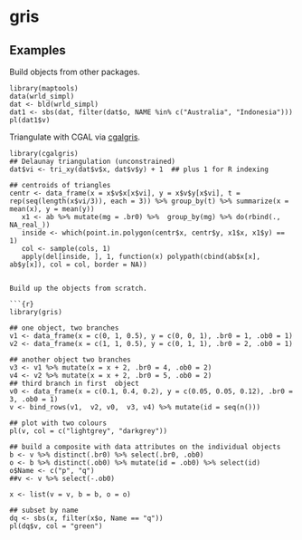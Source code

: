 # gris


## Examples

Build objects from other packages. 

```{r}
library(maptools)
data(wrld_simpl)
dat <- bld(wrld_simpl)
dat1 <- sbs(dat, filter(dat$o, NAME %in% c("Australia", "Indonesia")))
pl(dat1$v)
```

Triangulate with CGAL via [cgalgris](https://github.com/mdsumner/cgalgris). 

```{r}
library(cgalgris)
## Delaunay triangulation (unconstrained)
dat$vi <- tri_xy(dat$v$x, dat$v$y) + 1  ## plus 1 for R indexing

## centroids of triangles
centr <- data_frame(x = x$v$x[x$vi], y = x$v$y[x$vi], t = rep(seq(length(x$vi/3)), each = 3)) %>% group_by(t) %>% summarize(x = mean(x), y = mean(y))
   x1 <- ab %>% mutate(mg = .br0) %>%  group_by(mg) %>% do(rbind(., NA_real_))
   inside <- which(point.in.polygon(centr$x, centr$y, x1$x, x1$y) == 1)
   col <- sample(cols, 1)
   apply(del[inside, ], 1, function(x) polypath(cbind(ab$x[x], ab$y[x]), col = col, border = NA))


Build up the objects from scratch. 

```{r}
library(gris)

## one object, two branches
v1 <- data_frame(x = c(0, 1, 0.5), y = c(0, 0, 1), .br0 = 1, .ob0 = 1)
v2 <- data_frame(x = c(1, 1, 0.5), y = c(0, 1, 1), .br0 = 2, .ob0 = 1)

## another object two branches
v3 <- v1 %>% mutate(x = x + 2, .br0 = 4, .ob0 = 2)
v4 <- v2 %>% mutate(x = x + 2, .br0 = 5, .ob0 = 2)
## third branch in first  object
v0 <- data_frame(x = c(0.1, 0.4, 0.2), y = c(0.05, 0.05, 0.12), .br0 = 3, .ob0 = 1)
v <- bind_rows(v1,  v2, v0,  v3, v4) %>% mutate(id = seq(n()))

## plot with two colours
pl(v, col = c("lightgrey", "darkgrey"))

## build a composite with data attributes on the individual objects
b <- v %>% distinct(.br0) %>% select(.br0, .ob0)
o <- b %>% distinct(.ob0) %>% mutate(id = .ob0) %>% select(id)
o$Name <- c("p", "q")
##v <- v %>% select(-.ob0)

x <- list(v = v, b = b, o = o)

## subset by name
dq <- sbs(x, filter(x$o, Name == "q"))
pl(dq$v, col = "green")
```




